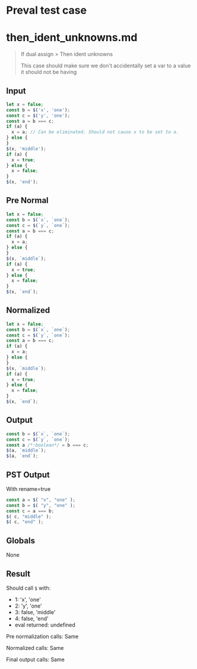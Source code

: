 # Preval test case

# then_ident_unknowns.md

> If dual assign > Then ident unknowns
>
> This case should make sure we don't accidentally set a var to a value it should not be having

## Input

`````js filename=intro
let x = false;
const b = $('x', 'one');
const c = $('y', 'one');
const a = b === c;
if (a) {
  x = a; // Can be eliminated. Should not cause x to be set to a.
} else {
}
$(x, 'middle');
if (a) {
  x = true;
} else {
  x = false;
}
$(x, 'end');
`````

## Pre Normal


`````js filename=intro
let x = false;
const b = $(`x`, `one`);
const c = $(`y`, `one`);
const a = b === c;
if (a) {
  x = a;
} else {
}
$(x, `middle`);
if (a) {
  x = true;
} else {
  x = false;
}
$(x, `end`);
`````

## Normalized


`````js filename=intro
let x = false;
const b = $(`x`, `one`);
const c = $(`y`, `one`);
const a = b === c;
if (a) {
  x = a;
} else {
}
$(x, `middle`);
if (a) {
  x = true;
} else {
  x = false;
}
$(x, `end`);
`````

## Output


`````js filename=intro
const b = $(`x`, `one`);
const c = $(`y`, `one`);
const a /*:boolean*/ = b === c;
$(a, `middle`);
$(a, `end`);
`````

## PST Output

With rename=true

`````js filename=intro
const a = $( "x", "one" );
const b = $( "y", "one" );
const c = a === b;
$( c, "middle" );
$( c, "end" );
`````

## Globals

None

## Result

Should call `$` with:
 - 1: 'x', 'one'
 - 2: 'y', 'one'
 - 3: false, 'middle'
 - 4: false, 'end'
 - eval returned: undefined

Pre normalization calls: Same

Normalized calls: Same

Final output calls: Same
